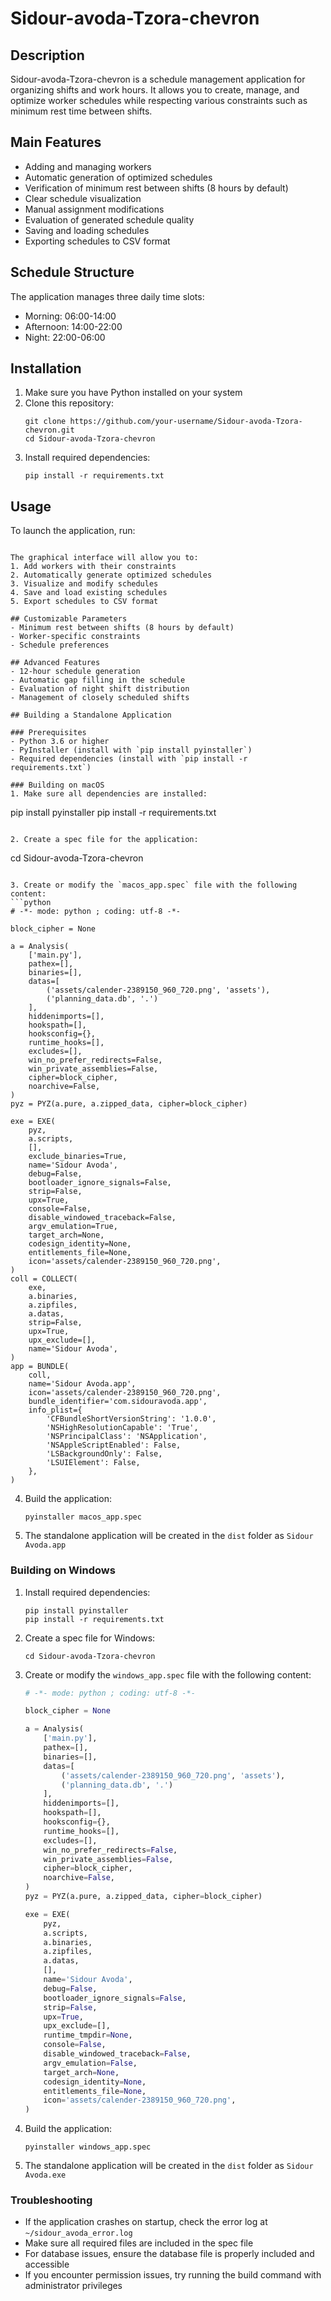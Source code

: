 # Sidour-avoda-Tzora-chevron

## Description
Sidour-avoda-Tzora-chevron is a schedule management application for organizing shifts and work hours. It allows you to create, manage, and optimize worker schedules while respecting various constraints such as minimum rest time between shifts.

## Main Features
- Adding and managing workers
- Automatic generation of optimized schedules
- Verification of minimum rest between shifts (8 hours by default)
- Clear schedule visualization
- Manual assignment modifications
- Evaluation of generated schedule quality
- Saving and loading schedules
- Exporting schedules to CSV format

## Schedule Structure
The application manages three daily time slots:
- Morning: 06:00-14:00
- Afternoon: 14:00-22:00
- Night: 22:00-06:00

## Installation
1. Make sure you have Python installed on your system
2. Clone this repository:
   ```
   git clone https://github.com/your-username/Sidour-avoda-Tzora-chevron.git
   cd Sidour-avoda-Tzora-chevron
   ```
3. Install required dependencies:
   ```
   pip install -r requirements.txt
   ```

## Usage
To launch the application, run:
```

The graphical interface will allow you to:
1. Add workers with their constraints
2. Automatically generate optimized schedules
3. Visualize and modify schedules
4. Save and load existing schedules
5. Export schedules to CSV format

## Customizable Parameters
- Minimum rest between shifts (8 hours by default)
- Worker-specific constraints
- Schedule preferences

## Advanced Features
- 12-hour schedule generation
- Automatic gap filling in the schedule
- Evaluation of night shift distribution
- Management of closely scheduled shifts

## Building a Standalone Application

### Prerequisites
- Python 3.6 or higher
- PyInstaller (install with `pip install pyinstaller`)
- Required dependencies (install with `pip install -r requirements.txt`)

### Building on macOS
1. Make sure all dependencies are installed:
   ```
   pip install pyinstaller
   pip install -r requirements.txt
   ```

2. Create a spec file for the application:
   ```
   cd Sidour-avoda-Tzora-chevron
   ```

3. Create or modify the `macos_app.spec` file with the following content:
   ```python
   # -*- mode: python ; coding: utf-8 -*-

   block_cipher = None

   a = Analysis(
       ['main.py'],
       pathex=[],
       binaries=[],
       datas=[
           ('assets/calender-2389150_960_720.png', 'assets'),
           ('planning_data.db', '.')
       ],
       hiddenimports=[],
       hookspath=[],
       hooksconfig={},
       runtime_hooks=[],
       excludes=[],
       win_no_prefer_redirects=False,
       win_private_assemblies=False,
       cipher=block_cipher,
       noarchive=False,
   )
   pyz = PYZ(a.pure, a.zipped_data, cipher=block_cipher)

   exe = EXE(
       pyz,
       a.scripts,
       [],
       exclude_binaries=True,
       name='Sidour Avoda',
       debug=False,
       bootloader_ignore_signals=False,
       strip=False,
       upx=True,
       console=False,
       disable_windowed_traceback=False,
       argv_emulation=True,
       target_arch=None,
       codesign_identity=None,
       entitlements_file=None,
       icon='assets/calender-2389150_960_720.png',
   )
   coll = COLLECT(
       exe,
       a.binaries,
       a.zipfiles,
       a.datas,
       strip=False,
       upx=True,
       upx_exclude=[],
       name='Sidour Avoda',
   )
   app = BUNDLE(
       coll,
       name='Sidour Avoda.app',
       icon='assets/calender-2389150_960_720.png',
       bundle_identifier='com.sidouravoda.app',
       info_plist={
           'CFBundleShortVersionString': '1.0.0',
           'NSHighResolutionCapable': 'True',
           'NSPrincipalClass': 'NSApplication',
           'NSAppleScriptEnabled': False,
           'LSBackgroundOnly': False,
           'LSUIElement': False,
       },
   )
   ```

4. Build the application:
   ```
   pyinstaller macos_app.spec
   ```

5. The standalone application will be created in the `dist` folder as `Sidour Avoda.app`

### Building on Windows
1. Install required dependencies:
   ```
   pip install pyinstaller
   pip install -r requirements.txt
   ```

2. Create a spec file for Windows:
   ```
   cd Sidour-avoda-Tzora-chevron
   ```

3. Create or modify the `windows_app.spec` file with the following content:
   ```python
   # -*- mode: python ; coding: utf-8 -*-

   block_cipher = None

   a = Analysis(
       ['main.py'],
       pathex=[],
       binaries=[],
       datas=[
           ('assets/calender-2389150_960_720.png', 'assets'),
           ('planning_data.db', '.')
       ],
       hiddenimports=[],
       hookspath=[],
       hooksconfig={},
       runtime_hooks=[],
       excludes=[],
       win_no_prefer_redirects=False,
       win_private_assemblies=False,
       cipher=block_cipher,
       noarchive=False,
   )
   pyz = PYZ(a.pure, a.zipped_data, cipher=block_cipher)

   exe = EXE(
       pyz,
       a.scripts,
       a.binaries,
       a.zipfiles,
       a.datas,
       [],
       name='Sidour Avoda',
       debug=False,
       bootloader_ignore_signals=False,
       strip=False,
       upx=True,
       upx_exclude=[],
       runtime_tmpdir=None,
       console=False,
       disable_windowed_traceback=False,
       argv_emulation=False,
       target_arch=None,
       codesign_identity=None,
       entitlements_file=None,
       icon='assets/calender-2389150_960_720.png',
   )
   ```

4. Build the application:
   ```
   pyinstaller windows_app.spec
   ```

5. The standalone application will be created in the `dist` folder as `Sidour Avoda.exe`

### Troubleshooting
- If the application crashes on startup, check the error log at `~/sidour_avoda_error.log`
- Make sure all required files are included in the spec file
- For database issues, ensure the database file is properly included and accessible
- If you encounter permission issues, try running the build command with administrator privileges